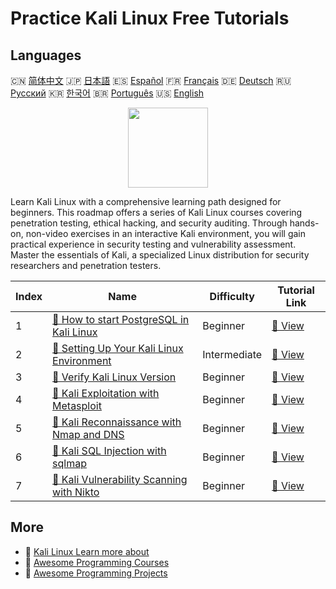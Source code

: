 # Practice Kali Linux Free Tutorials

## Languages

🇨🇳 [简体中文](README_zh.md) 🇯🇵 [日本語](README_ja.md) 🇪🇸 [Español](README_es.md) 🇫🇷 [Français](README_fr.md) 🇩🇪 [Deutsch](README_de.md) 🇷🇺 [Русский](README_ru.md) 🇰🇷 [한국어](README_ko.md) 🇧🇷 [Português](README_pt.md) 🇺🇸 [English](README.md) 

<div align="center">
<img width="128px" src="https://file.labex.io/path/nJIFH3qqCckt.png">
</div>

Learn Kali Linux with a comprehensive learning path designed for beginners. This roadmap offers a series of Kali Linux courses covering penetration testing, ethical hacking, and security auditing. Through hands-on, non-video exercises in an interactive Kali environment, you will gain practical experience in security testing and vulnerability assessment. Master the essentials of Kali, a specialized Linux distribution for security researchers and penetration testers.

|   Index | Name                                                                                                                       | Difficulty   | Tutorial Link                                                                            |
|---------|----------------------------------------------------------------------------------------------------------------------------|--------------|------------------------------------------------------------------------------------------|
|       1 | [📖 How to start PostgreSQL in Kali Linux](https://labex.io/tutorials/kali-how-to-start-postgresql-in-kali-linux-417476)   | Beginner     | [🔗 View](https://labex.io/tutorials/kali-how-to-start-postgresql-in-kali-linux-417476)  |
|       2 | [📖 Setting Up Your Kali Linux Environment](https://labex.io/tutorials/kali-setting-up-your-kali-linux-environment-552195) | Intermediate | [🔗 View](https://labex.io/tutorials/kali-setting-up-your-kali-linux-environment-552195) |
|       3 | [📖 Verify Kali Linux Version](https://labex.io/tutorials/kali-verify-kali-linux-version-552268)                           | Beginner     | [🔗 View](https://labex.io/tutorials/kali-verify-kali-linux-version-552268)              |
|       4 | [📖 Kali Exploitation with Metasploit](https://labex.io/tutorials/kali-kali-exploitation-with-metasploit-552293)           | Beginner     | [🔗 View](https://labex.io/tutorials/kali-kali-exploitation-with-metasploit-552293)      |
|       5 | [📖 Kali Reconnaissance with Nmap and DNS](https://labex.io/tutorials/kali-kali-reconnaissance-with-nmap-and-dns-552298)   | Beginner     | [🔗 View](https://labex.io/tutorials/kali-kali-reconnaissance-with-nmap-and-dns-552298)  |
|       6 | [📖 Kali SQL Injection with sqlmap](https://labex.io/tutorials/kali-kali-sql-injection-with-sqlmap-552300)                 | Beginner     | [🔗 View](https://labex.io/tutorials/kali-kali-sql-injection-with-sqlmap-552300)         |
|       7 | [📖 Kali Vulnerability Scanning with Nikto](https://labex.io/tutorials/kali-kali-vulnerability-scanning-with-nikto-552301) | Beginner     | [🔗 View](https://labex.io/tutorials/kali-kali-vulnerability-scanning-with-nikto-552301) |

## More

- 🔗 [Kali Linux Learn more about](https://labex.io/skilltrees/kali)
- 🔗 [Awesome Programming Courses](https://github.com/labex-labs/awesome-programming-courses)
- 🔗 [Awesome Programming Projects](https://github.com/labex-labs/awesome-programming-projects)

